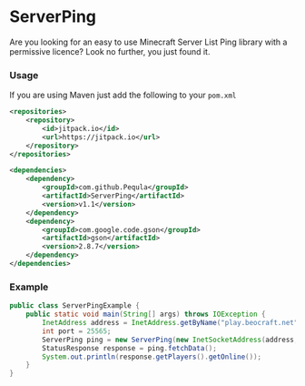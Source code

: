 # ServerPing

Are you looking for an easy to use Minecraft Server List Ping library with a permissive licence? Look no further, you
just found it.

### Usage

If you are using Maven just add the following to your `pom.xml`

```xml
<repositories>
    <repository>
        <id>jitpack.io</id>
        <url>https://jitpack.io</url>
    </repository>
</repositories>
```
```xml
<dependencies>
    <dependency>
        <groupId>com.github.Pequla</groupId>
        <artifactId>ServerPing</artifactId>
        <version>v1.1</version>
    </dependency>
    <dependency>
        <groupId>com.google.code.gson</groupId>
        <artifactId>gson</artifactId>
        <version>2.8.7</version>
    </dependency>
</dependencies>
```

### Example

```java
public class ServerPingExample {
    public static void main(String[] args) throws IOException {
        InetAddress address = InetAddress.getByName("play.beocraft.net");
        int port = 25565;
        ServerPing ping = new ServerPing(new InetSocketAddress(address, port));
        StatusResponse response = ping.fetchData();
        System.out.println(response.getPlayers().getOnline());
    }
}
```
